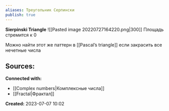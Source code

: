 ```yaml
---
aliases: Треугольник Серпински
publish: true
---
```



**Sierpinski Triangle**
![[Pasted image 20220727164220.png|300]]
Площадь стремится к 0

Можно найти этот же паттерн в [[Pascal’s triangle]] если закрасить все нечетные числа


**Sources:**
- 


**Connected with:**
- [[Complex numbers|Комплексные числа]]
- [[Fractal|Фрактал]]




**Created:** 2023-07-07 10:02